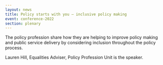 ```yaml
---
layout: news
title: Policy starts with you – inclusive policy making
event: conference-2022
section: plenary
---
```

T﻿he policy profession share how they are helping to improve policy making and public service delivery by considering inclusion throughout the policy process.

L﻿auren Hill, Equalities Adviser, Policy Profession Unit is the speaker.
